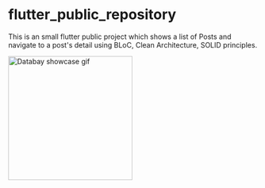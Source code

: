 # flutter_public_repository

This is an small flutter public project which shows a list of Posts and navigate to a post's detail using BLoC, Clean Architecture, SOLID principles.

<img src="https://github.com/user-attachments/assets/dd0a54e6-294c-4fcc-8727-a3cdb7023abc" alt="Databay showcase gif" title="Databay showcase gif" width="250"/>
